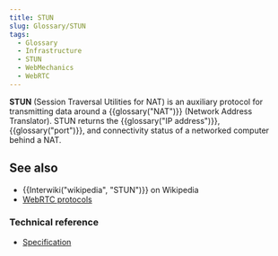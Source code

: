 ```yaml
---
title: STUN
slug: Glossary/STUN
tags:
  - Glossary
  - Infrastructure
  - STUN
  - WebMechanics
  - WebRTC
---
```

**STUN** (Session Traversal Utilities for NAT) is an auxiliary protocol for transmitting data around a {{glossary("NAT")}} (Network Address Translator). STUN returns the {{glossary("IP address")}}, {{glossary("port")}}, and connectivity status of a networked computer behind a NAT.

## See also

- {{Interwiki("wikipedia", "STUN")}} on Wikipedia
- [WebRTC protocols](/en-US/docs/Web/API/WebRTC_API/Protocols)

### Technical reference

- [Specification](https://datatracker.ietf.org/doc/html/rfc5389)
